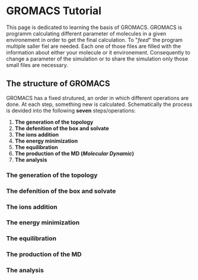 # GROMACS Tutorial
This page is dedicated to learning the basis of GROMACS. GROMACS is programm calculating different parameter of molecules in a given environement in order to get the final calculation. To "_feed_" the program multiple saller fiel are needed. Each one of those files are filled with the information about either your molecule or it environement. Consequently to change a parameter of the simulation or to share the simulation only those small files are necessary.

## The structure of GROMACS
GROMACS has a fixed strutured, an order in which different operations are done. At each step, something new is calculated. Schematically the process is devided into the following __seven__ steps/operations:
1. __The generation of the topology__
2. __The defenition of the box and solvate__
3. __The ions addition__
4. __The energy minimization__
5. __The equilibration__
6. __The production of the MD (_Molecular Dynamic_)__
7. __The analysis__

### The generation of the topology

### The defenition of the box and solvate
### The ions addition
### The energy minimization
### The equilibration
### The production of the MD 
### The analysis
